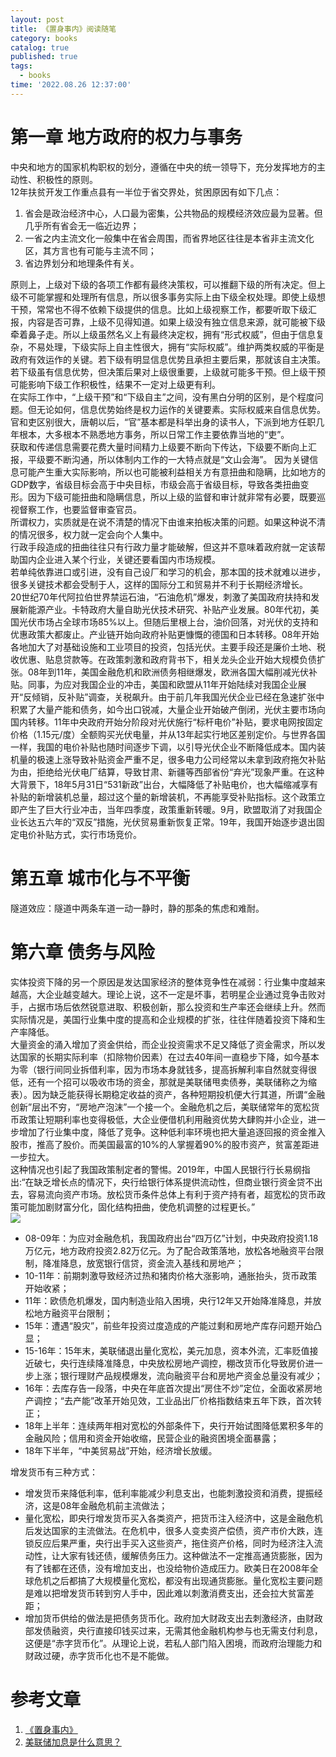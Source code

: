 ```yaml
---
layout: post
title: 《置身事内》阅读随笔
category: books
catalog: true
published: true
tags:
  - books
time: '2022.08.26 12:37:00'
---
```

# 第一章 地方政府的权力与事务
中央和地方的国家机构职权的划分，遵循在中央的统一领导下，充分发挥地方的主动性、积极性的原则。  
12年扶贫开发工作重点县有一半位于省交界处，贫困原因有如下几点：  
1. 省会是政治经济中心，人口最为密集，公共物品的规模经济效应最为显著。但几乎所有省会无一临近边界；
2. 一省之内主流文化一般集中在省会周围，而省界地区往往是本省非主流文化区，其方言也有可能与主流不同；
3. 省边界划分和地理条件有关。
 
原则上，上级对下级的各项工作都有最终决策权，可以推翻下级的所有决定。但上级不可能掌握和处理所有信息，所以很多事务实际上由下级全权处理。即使上级想干预，常常也不得不依赖下级提供的信息。比如上级视察工作，都要听取下级汇报，内容是否可靠，上级不见得知道。如果上级没有独立信息来源，就可能被下级牵着鼻子走。所以上级虽然名义上有最终决定权，拥有“形式权威”，但由于信息复杂，不易处理，下级实际上自主性很大，拥有“实际权威”。维护两类权威的平衡是政府有效运作的关键。若下级有明显信息优势且承担主要后果，那就该自主决策。若下级虽有信息优势，但决策后果对上级很重要，上级就可能多干预。但上级干预可能影响下级工作积极性，结果不一定对上级更有利。  
在实际工作中，“上级干预”和“下级自主”之间，没有黑白分明的区别，是个程度问题。但无论如何，信息优势始终是权力运作的关键要素。实际权威来自信息优势。  
官和吏区别很大，唐朝以后，“官”基本都是科举出身的读书人，下派到地方任职几年根本，大多根本不熟悉地方事务，所以日常工作主要依靠当地的“吏”。  
获取和传递信息需要花费大量时间精力上级要不断向下传达，下级要不断向上汇报，平级要不断沟通，所以体制内工作的一大特点就是“文山会海”。
因为关键信息可能产生重大实际影响，所以也可能被利益相关方有意扭曲和隐瞒，比如地方的GDP数字，省级目标会高于中央目标，市级会高于省级目标，导致各类扭曲变形。因为下级可能扭曲和隐瞒信息，所以上级的监督和审计就非常有必要，既要巡视督察工作，也要监督审查官员。  
所谓权力，实质就是在说不清楚的情况下由谁来拍板决策的问题。如果这种说不清的情况很多，权力就一定会向个人集中。  
行政手段造成的扭曲往往只有行政力量才能破解，但这并不意味着政府就一定该帮助国内企业进入某个行业，关键还要看国内市场规模。  
若单纯依靠进口或引进，没有自己设厂和学习的机会，那本国的技术就难以进步，很多关键技术都会受制于人，这样的国际分工和贸易并不利于长期经济增长。  
20世纪70年代阿拉伯世界禁运石油，“石油危机”爆发，刺激了美国政府扶持和发展新能源产业。卡特政府大量自助光伏技术研究、补贴产业发展。80年代初，美国光伏市场占全球市场85%以上。但随后里根上台，油价回落，对光伏的支持和优惠政策大都废止。产业链开始向政府补贴更慷慨的德国和日本转移。08年开始各地加大了对基础设施和工业项目的投资，包括光伏。主要手段还是廉价土地、税收优惠、贴息贷款等。在政策刺激和政府背书下，相关龙头企业开始大规模负债扩张。08年到11年，美国金融危机和欧洲债务相继爆发，欧洲各国大幅削减光伏补贴。同事，为应对我国企业的冲击，美国和欧盟从11年开始陆续对我国企业展开“反倾销，反补贴”调查，关税飙升。由于前几年我国光伏企业已经在急速扩张中积累了大量产能和债务，如今出口锐减，大量企业开始破产倒闭，光伏主要市场向国内转移。11年中央政府开始分阶段对光伏施行“标杆电价”补贴，要求电网按固定价格（1.15元/度）全额购买光伏电量，并从13年起实行地区差别定价。与世界各国一样，我国的电价补贴也随时间逐步下调，以引导光伏企业不断降低成本。国内装机量的极速上涨导致补贴资金严重不足，很多电力公司经常以未拿到政府拖欠补贴为由，拒绝给光伏电厂结算，导致甘肃、新疆等西部省份“弃光”现象严重。在这种大背景下，18年5月31日“531新政”出台，大幅降低了补贴电价，也大幅缩减享有补贴的新增装机总量，超过这个量的新增装机，不再能享受补贴指标。这个政策立即产生了巨大行业冲击，当年四季度，政策重新转暖。9月，欧盟取消了对我国企业长达五六年的“双反”措施，光伏贸易重新恢复正常。19年，我国开始逐步退出固定电价补贴方式，实行市场竞价。

# 第五章 城市化与不平衡
隧道效应：隧道中两条车道一动一静时，静的那条的焦虑和难耐。

# 第六章 债务与风险
实体投资下降的另一个原因是发达国家经济的整体竞争性在减弱：行业集中度越来越高，大企业越变越大。理论上说，这不一定是坏事，若明星企业通过竞争击败对手，占据市场后依然锐意进取、积极创新，那么投资和生产率还会继续上升。然而实际情况是，美国行业集中度的提高和企业规模的扩张，往往伴随着投资下降和生产率降低。  
大量资金的涌入增加了资金供给，而企业投资需求不足又降低了资金需求，所以发达国家的长期实际利率（扣除物价因素）在过去40年间一直稳步下降，如今基本为零（银行间同业拆借利率，因为市场本身就钱多，提高拆解利率自然就变得很低，还有一个招可以吸收市场的资金，那就是美联储甩卖债券，美联储称之为缩表）。因为缺乏能获得长期稳定收益的资产，各种短期投机便大行其道，所谓“金融创新”层出不穷，“房地产泡沫”一个接一个。金融危机之后，美联储常年的宽松货币政策让短期利率也变得极低，大企业便借机利用融资优势大肆购并小企业，进一步增加了行业集中度，降低了竞争。这种低利率环境也把大量追逐回报的资金推入股市，推高了股价。而美国最富的10%的人掌握着90%的股市资产，贫富差距进一步拉大。  
这种情况也引起了我国政策制定者的警惕。2019年，中国人民银行行长易纲指出:“在缺乏增长点的情况下，央行给银行体系提供流动性，但商业银行资金贷不出去，容易流向资产市场。放松货币条件总体上有利于资产持有者，超宽松的货币政策可能加剧财富分化，固化结构扭曲，使危机调整的过程更长。”  
![](https://yibaochina.com/wp-content/uploads/2022/04/%E5%80%BA%E5%8A%A14-1.png)
- 08-09年：为应对金融危机，我国政府出台“四万亿”计划，中央政府投资1.18万亿元，地方政府投资2.82万亿元。为了配合政策落地，放松各地融资平台限制，降准降息，放宽银行信贷，资金流入基线和房地产；
- 10-11年：前期刺激导致经济过热和猪肉价格大涨影响，通胀抬头，货币政策开始收紧；
- 11年：欧债危机爆发，国内制造业陷入困境，央行12年又开始降准降息，并放松地方融资平台限制；
- 15年：遭遇“股灾”，前些年投资过度造成的产能过剩和房地产库存问题开始凸显；
- 15-16年：15年末，美联储退出量化宽松，美元加息，资本外流，汇率贬值接近破七，央行连续降准降息，中央放松房地产调控，棚改货币化导致房价进一步上涨；银行理财产品规模爆发，流向融资平台和房地产资金总量没有减少；
- 16年：去库存告一段落，中央在年底首次提出“房住不炒”定位，全面收紧房地产调控；“去产能”改革开始见效，工业品出厂价格指数结束五年下跌，首次转正；
- 18年上半年：连续两年相对宽松的外部条件下，央行开始试图降低累积多年的金融风险；信用和资金开始收缩，民营企业的融资困境全面暴露；
- 18年下半年，“中美贸易战”开始，经济增长放缓。  

增发货币有三种方式：
- 增发货币来降低利率，低利率能减少利息支出，也能刺激投资和消费，提振经济，这是08年金融危机前主流做法；
- 量化宽松，即央行增发货币买入各类资产，把货币注入经济中，这是金融危机后发达国家的主流做法。在危机中，很多人变卖资产偿债，资产市价大跌，连锁反应后果严重，央行出手买入这些资产，拖住资产价格，同时为经济注入流动性，让大家有钱还债，缓解债务压力。这种做法不一定推高通货膨胀，因为有了钱都在还债，没有增加支出，也没给物价造成压力。欧美日在2008年全球危机之后都搞了大规模量化宽松，都没有出现通货膨胀。量化宽松主要问题是难以把增发货币转到穷人手中，因此难以刺激消费支出，还会拉大贫富差距；
- 增加货币供给的做法是把债务货币化。政府加大财政支出去刺激经济，由财政部发债融资，央行直接印钱买过来，无需其他金融机构参与也无需支付利息，这便是“赤字货币化”。从理论上说，若私人部门陷入困境，而政府治理能力和财政过硬，赤字货币化也不是不能做。
# 参考文章
1. [《置身事内》](https://book.douban.com/subject/35546622/)  
2. [美联储加息是什么意思？](https://www.zhihu.com/question/57169346)
